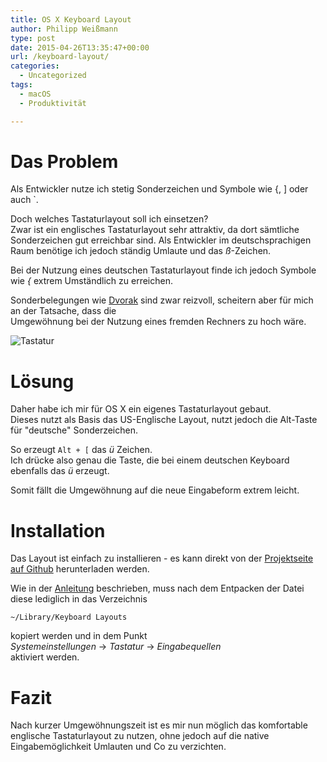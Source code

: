 ```yaml
---
title: OS X Keyboard Layout
author: Philipp Weißmann
type: post
date: 2015-04-26T13:35:47+00:00
url: /keyboard-layout/
categories:
  - Uncategorized
tags:
  - macOS
  - Produktivität

---
```

# Das Problem

Als Entwickler nutze ich stetig Sonderzeichen und Symbole wie {, ] oder auch \`.

Doch welches Tastaturlayout soll ich einsetzen?  
Zwar ist ein englisches Tastaturlayout sehr attraktiv, da dort sämtliche Sonderzeichen gut erreichbar sind. Als Entwickler im deutschsprachigen Raum benötige ich jedoch ständig Umlaute und das _ß_-Zeichen.

<!--more-->

Bei der Nutzung eines deutschen Tastaturlayout finde ich jedoch Symbole wie _{_ extrem Umständlich zu erreichen.

Sonderbelegungen wie [Dvorak][1] sind zwar reizvoll, scheitern aber für mich an der Tatsache, dass die  
Umgewöhnung bei der Nutzung eines fremden Rechners zu hoch wäre.

<img decoding="async" src="https://philipp-weissmann.de/wp-content/uploads/2015/04/keyboard-1024x685.jpg" alt="Tastatur" /> 

# Lösung

Daher habe ich mir für OS X ein eigenes Tastaturlayout gebaut.  
Dieses nutzt als Basis das US-Englische Layout, nutzt jedoch die Alt-Taste für "deutsche" Sonderzeichen.

So erzeugt `Alt + [` das _ü_ Zeichen.  
Ich drücke also genau die Taste, die bei einem deutschen Keyboard ebenfalls das _ü_ erzeugt.

Somit fällt die Umgewöhnung auf die neue Eingabeform extrem leicht.

# Installation

Das Layout ist einfach zu installieren - es kann direkt von der [Projektseite auf Github][2] herunterladen werden.

Wie in der [Anleitung][3] beschrieben, muss nach dem Entpacken der Datei diese lediglich in das Verzeichnis

    ~/Library/Keyboard Layouts

kopiert werden und in dem Punkt  
_Systemeinstellungen_ -> _Tastatur_ -> _Eingabequellen_  
aktiviert werden.

# Fazit

Nach kurzer Umgewöhnungszeit ist es mir nun möglich das komfortable englische Tastaturlayout zu nutzen, ohne jedoch auf die native Eingabemöglichkeit Umlauten und Co zu verzichten.

 [1]: https://de.wikipedia.org/wiki/Dvorak-Tastaturbelegung
 [2]: https://github.com/derphilipp/english_keyboard_for_germans/releases
 [3]: https://github.com/derphilipp/english_keyboard_for_germans/